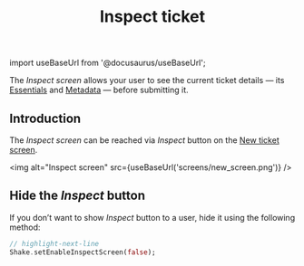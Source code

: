 ﻿---
id: inspect
title: Inspect ticket
---
import useBaseUrl from '@docusaurus/useBaseUrl';

The *Inspect screen* allows your user to see the current ticket details — its [Essentials](flutter/configuration-and-data/essentials.md) and [Metadata](flutter/configuration-and-data/metadata.md) — before submitting it.

## Introduction
The *Inspect screen* can be reached via *Inspect* button on the [New ticket screen](flutter/screens/new-ticket-screen.md).

<img
  alt="Inspect screen"
  src={useBaseUrl('screens/new_screen.png')}
/>

## Hide the *Inspect* button
If you don’t want to show *Inspect* button  to a user, hide it using the following method:

```dart title="main.dart"
// highlight-next-line
Shake.setEnableInspectScreen(false);
```

